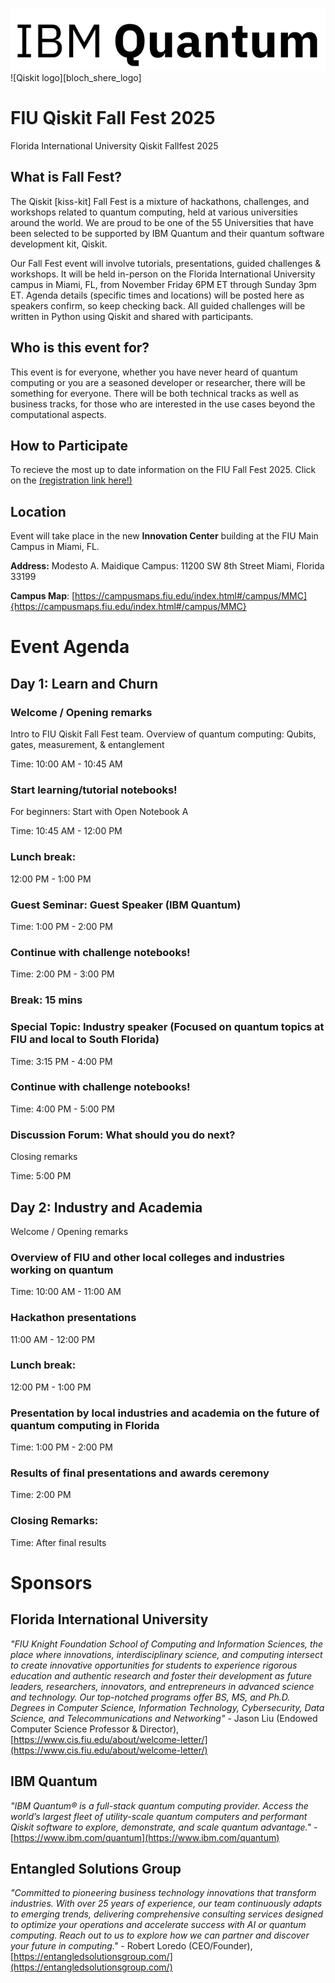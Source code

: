 ![IBM Quantum logo][IBM_Quantum_logo]
![Qiskit logo][bloch_shere_logo]


# FIU Qiskit Fall Fest 2025
Florida International University Qiskit Fallfest 2025 


## What is Fall Fest?
The Qiskit [kiss-kit] Fall Fest is a mixture of hackathons, challenges, and workshops related to quantum computing, held at various universities around the world. We are proud to be one of the 55 Universities that have been selected to be supported by IBM Quantum and their quantum software development kit, Qiskit.

Our Fall Fest event will involve tutorials, presentations, guided challenges & workshops. It will be held in-person on the Florida International University campus in Miami, FL, from November Friday 6PM ET through Sunday 3pm ET. Agenda details (specific times and locations) will be posted here as speakers confirm, so keep checking back. All guided challenges will be written in Python using Qiskit and shared with participants.

## Who is this event for? 
This event is for everyone, whether you have never heard of quantum computing or you are a seasoned developer or researcher, there will be something for everyone. 
There will be both technical tracks as well as business tracks, for those who are interested in the use cases beyond the computational aspects. 

## How to Participate
To recieve the most up to date information on the FIU Fall Fest 2025. Click on the [(registration link here!)](https://airtable.com/app4Zu9ZdqtYmu3zk/shrEHSbiZJlqB5lRj) 

## Location
Event will take place in the new **Innovation Center** building at the FIU Main Campus in Miami, FL. 

**Address:** Modesto A. Maidique Campus:  11200 SW 8th Street Miami, Florida 33199

**Campus Map**: [https://campusmaps.fiu.edu/index.html#/campus/MMC]{https://campusmaps.fiu.edu/index.html#/campus/MMC}



# Event Agenda

## Day 1: Learn and Churn
### Welcome / Opening remarks
Intro to FIU Qiskit Fall Fest team. Overview of quantum computing: Qubits, gates, measurement, & entanglement

Time: 10:00 AM - 10:45 AM

### Start learning/tutorial notebooks!
For beginners: Start with Open Notebook A

Time: 10:45 AM - 12:00 PM

### Lunch break:

12:00 PM - 1:00 PM

### Guest Seminar: Guest Speaker (IBM Quantum)

Time: 1:00 PM - 2:00 PM

### Continue with challenge notebooks!

Time: 2:00 PM - 3:00 PM

### Break: 15 mins

### Special Topic: Industry speaker (Focused on quantum topics at FIU and local to South Florida)

Time: 3:15 PM - 4:00 PM

### Continue with challenge notebooks!

Time: 4:00 PM - 5:00 PM

### Discussion Forum: What should you do next?
Closing remarks

Time: 5:00 PM


## Day 2: Industry and Academia
Welcome / Opening remarks

### Overview of FIU and other local colleges and industries working on quantum

Time: 10:00 AM - 11:00 AM

### Hackathon presentations

11:00 AM - 12:00 PM

### Lunch break:

12:00 PM - 1:00 PM

### Presentation by local industries and academia on the future of quantum computing in Florida

Time: 1:00 PM - 2:00 PM

### Results of final presentations and awards ceremony

Time: 2:00 PM

### Closing Remarks:

Time: After final results


# Sponsors
## Florida International University
*"FIU Knight Foundation School of Computing and Information Sciences, the place where innovations, interdisciplinary science, and computing intersect to create innovative opportunities for students to experience rigorous education and authentic research and foster their development as future leaders, researchers, innovators, and entrepreneurs in advanced science and technology. Our top-notched programs offer BS, MS, and Ph.D. Degrees in Computer Science, Information Technology, Cybersecurity, Data Science, and Telecommunications and Networking"* - Jason Liu (Endowed Computer Science Professor & Director), [https://www.cis.fiu.edu/about/welcome-letter/](https://www.cis.fiu.edu/about/welcome-letter/)

## IBM Quantum 
*"IBM Quantum® is a full-stack quantum computing provider. Access the world’s largest fleet of utility-scale quantum computers and performant Qiskit software to explore, demonstrate, and scale quantum advantage."* - [https://www.ibm.com/quantum](https://www.ibm.com/quantum)

## Entangled Solutions Group
*"Committed to pioneering business technology innovations that transform industries. With over 25 years of experience, our team continuously adapts to emerging trends, delivering comprehensive consulting services designed to optimize your operations and accelerate success with AI or quantum computing. Reach out to us to explore how we can partner and discover your future in computing."* - Robert Loredo (CEO/Founder), [https://entangledsolutionsgroup.com/](https://entangledsolutionsgroup.com/)



[ibm_quantum_logo]: https://github.com/pcdslab/FIU-Qiskit-Fallfest-2025/blob/main/images/IBM_Quantum_Logo.png
[bloch_sphere_logo]: https://github.com/pcdslab/FIU-Qiskit-Fallfest-2025/blob/main/images/Qiskit_BlochSphere.png
